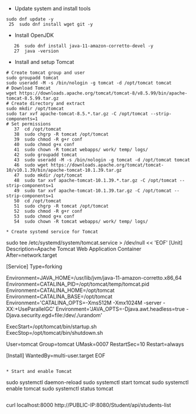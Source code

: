   * Update system and install tools
  ```
  sudo dnf update -y
   25  sudo dnf install wget git -y
```

* Install OpenJDK
```
   26  sudo dnf install java-11-amazon-corretto-devel -y
   27  java -version
```

* Install and setup Tomcat
```
# Create tomcat group and user
sudo groupadd tomcat
sudo useradd -M -s /bin/nologin -g tomcat -d /opt/tomcat tomcat
# Download Tomcat
wget https://downloads.apache.org/tomcat/tomcat-8/v8.5.99/bin/apache-tomcat-8.5.99.tar.gz
# Create directory and extract
sudo mkdir /opt/tomcat
sudo tar xvf apache-tomcat-8.5.*.tar.gz -C /opt/tomcat --strip-components=1
# Set permissions
   37  cd /opt/tomcat
   38  sudo chgrp -R tomcat /opt/tomcat
   39  sudo chmod -R g+r conf
   40  sudo chmod g+x conf
   41  sudo chown -R tomcat webapps/ work/ temp/ logs/
   42  sudo groupadd tomcat
   43  sudo useradd -M -s /bin/nologin -g tomcat -d /opt/tomcat tomcat
   46  sudo wget https://downloads.apache.org/tomcat/tomcat-10/v10.1.39/bin/apache-tomcat-10.1.39.tar.gz
   47  sudo mkdir /opt/tomcat
   48  sudo tar xvf apache-tomcat-10.1.39.*.tar.gz -C /opt/tomcat --strip-components=1
   49  sudo tar xvf apache-tomcat-10.1.39.tar.gz -C /opt/tomcat --strip-components=1
   50  cd /opt/tomcat
   51  sudo chgrp -R tomcat /opt/tomcat
   52  sudo chmod -R g+r conf
   53  sudo chmod g+x conf
   54  sudo chown -R tomcat webapps/ work/ temp/ logs/

* Create systemd service for Tomcat
```
sudo tee /etc/systemd/system/tomcat.service > /dev/null << 'EOF'
[Unit]
Description=Apache Tomcat Web Application Container
After=network.target

[Service]
Type=forking

Environment=JAVA_HOME=/usr/lib/jvm/java-11-amazon-corretto.x86_64
Environment=CATALINA_PID=/opt/tomcat/temp/tomcat.pid
Environment=CATALINA_HOME=/opt/tomcat
Environment=CATALINA_BASE=/opt/tomcat
Environment='CATALINA_OPTS=-Xms512M -Xmx1024M -server -XX:+UseParallelGC'
Environment='JAVA_OPTS=-Djava.awt.headless=true -Djava.security.egd=file:/dev/./urandom'

ExecStart=/opt/tomcat/bin/startup.sh
ExecStop=/opt/tomcat/bin/shutdown.sh

User=tomcat
Group=tomcat
UMask=0007
RestartSec=10
Restart=always

[Install]
WantedBy=multi-user.target
EOF
```

* Start and enable Tomcat
```
sudo systemctl daemon-reload
sudo systemctl start tomcat
sudo systemctl enable tomcat
sudo systemctl status tomcat
```

```
curl localhost:8000
http://PUBLIC-IP:8080/Student/api/students-list
```